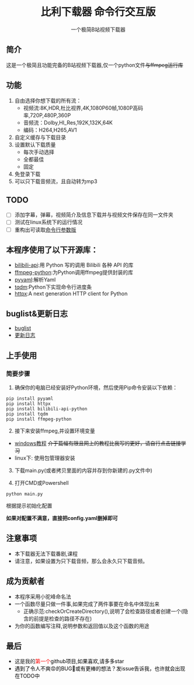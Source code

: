 <div align="center">

# 比利下载器 命令行交互版
一个极简B站视频下载器

</div>


## 简介
这是一个极简且功能完备的B站视频下载器,仅一个python文件~~与ffmpeg运行库~~

## 功能
1. 自由选择你想下载的所有流：
    - 视频流:8K,HDR,杜比视界,4K,1080P60帧,1080P高码率,720P,480P,360P
    - 音频流：Dolby,HI_Res,192K,132K,64K
    - 编码：H264,H265,AV1
2. 自定义缓存与下载目录
3. 设置默认下载质量
   - 每次手动选择
   - 全都最佳
   - 固定
4. 免登录下载
5. 可以只下载音频流，且自动转为mp3
## TODO
- [ ]  添加字幕，弹幕，视频简介及信息下载并与视频文件保存在同一文件夹
- [ ]  测试在linux系统下的运行情况
- [ ]  重构出可读取[命令行参数版](https://github.com/psacal/bilidownloader-cmd)

## 本程序使用了以下开源库：
- [bilibili-api](https://github.com/Nemo2011/bilibili-api):用 Python 写的调用 Bilibili 各种 API 的库
- [ffmpeg-python](https://github.com/kkroening/ffmpeg-python):为Python调用ffmpeg提供封装的库
- [pyyaml](https://github.com/yaml/pyyaml):解析Yaml
- [tqdm](https://github.com/tqdm/tqdm):Python下实现命令行进度条
- [httpx](https://github.com/encode/httpx):A next generation HTTP client for Python

## buglist&更新日志
- [buglist](https://github.com/psacal/bilidownloader-cli/blob/main/buglist.md)
- [更新日志](https://github.com/psacal/bilidownloader-cli/blob/main/changelist.md)


## 上手使用
### 简要步骤
1. 确保你的电脑已经安装好Python环境，然后使用Pip命令安装以下依赖：
```batch
pip install pyyaml
pip install httpx
pip install bilibili-api-python
pip install tqdm
pip install ffmpeg-python
```
2. 接下来安装ffmpeg,并设置环境变量
- [windows教程](https://www.cnblogs.com/wwwwariana/p/18191233)
~~介于篇幅有限且网上的教程比我写的更好，请自行点击链接学习~~
- linux下: 使用包管理器安装

3. 下载main.py(或者拷贝里面的内容并存到你新建的.py文件中)

4. 打开CMD或Powershell
```batch
python main.py
```
根据提示初始化配置

**如果对配置不满意，直接把config.yaml删掉即可**

## 注意事项
- 本下载器无法下载番剧,课程
- 请注意，如果设置为只下载音频，那么会永久只下载音频。

## 成为贡献者
- 本程序采用小驼峰命名法
- 一个函数尽量只做一件事,如果完成了两件事要在命名中体现出来
  - 正确示范:checkOrCreateDirectory(),说明了会检查路径或者创建一个(隐含的前提是检查的路径不存在)
- 为你的函数编写注释,说明参数和返回值以及这个函数的用途

## 最后

- 这是我的<font color='#FF0000'>第一个<font color = '000000'>github项目,如果喜欢,请多多star
- 遇到了令人不爽😡的BUG🐜或有更棒的想法？发issue告诉我，也许就会出现在TODO中
